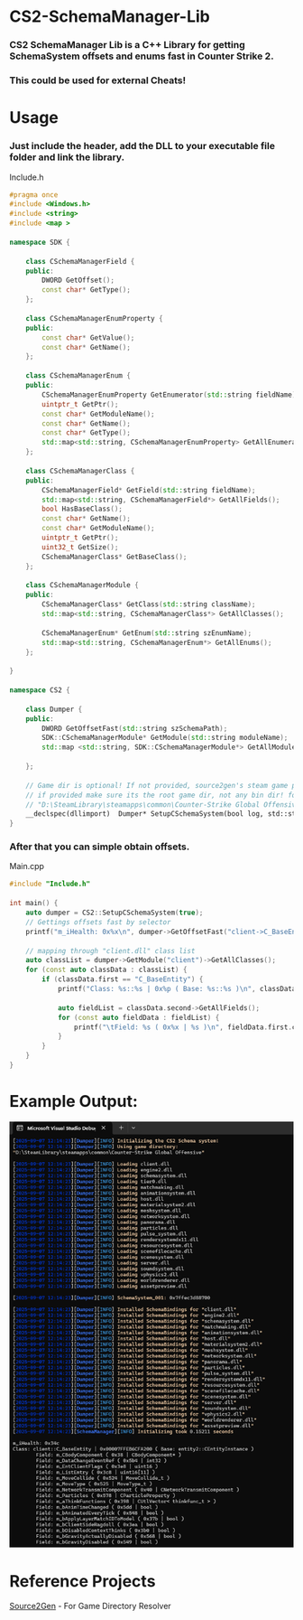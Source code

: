 # CS2-SchemaManager-Lib
### CS2 SchemaManager Lib is a C++ Library for getting SchemaSystem offsets and enums fast in Counter Strike 2.
### This could be used for external Cheats!

# Usage
### Just include the header, add the DLL to your executable file folder and link the library.


Include.h
```c++
#pragma once
#include <Windows.h>
#include <string>
#include <map >

namespace SDK {

	class CSchemaManagerField {
	public:
		DWORD GetOffset();
		const char* GetType();
	};

	class CSchemaManagerEnumProperty {
	public:
		const char* GetValue();
		const char* GetName();
	};

	class CSchemaManagerEnum {
	public:
		CSchemaManagerEnumProperty GetEnumerator(std::string fieldName);
		uintptr_t GetPtr();
		const char* GetModuleName();
		const char* GetName();
		const char* GetType();
		std::map<std::string, CSchemaManagerEnumProperty> GetAllEnumerators();
	};

	class CSchemaManagerClass {
	public:
		CSchemaManagerField* GetField(std::string fieldName);
		std::map<std::string, CSchemaManagerField*> GetAllFields();
		bool HasBaseClass();
		const char* GetName();
		const char* GetModuleName();
		uintptr_t GetPtr();
		uint32_t GetSize();
		CSchemaManagerClass* GetBaseClass();
	};

	class CSchemaManagerModule {
	public:
		CSchemaManagerClass* GetClass(std::string className);
		std::map<std::string, CSchemaManagerClass*> GetAllClasses();

		CSchemaManagerEnum* GetEnum(std::string szEnumName);
		std::map<std::string, CSchemaManagerEnum*> GetAllEnums();
	};

}

namespace CS2 {

	class Dumper {
	public:
		DWORD GetOffsetFast(std::string szSchemaPath);
		SDK::CSchemaManagerModule* GetModule(std::string moduleName);
		std::map <std::string, SDK::CSchemaManagerModule*> GetAllModules();

	};

	// Game dir is optional! If not provided, source2gen's steam game path resolver will be used!
	// if provided make sure its the root game dir, not any bin dir! for example: 
	// "D:\SteamLibrary\steamapps\common\Counter-Strike Global Offensive"
	__declspec(dllimport)  Dumper* SetupCSchemaSystem(bool log, std::string gameDir = {});
}


```

### After that you can simple obtain offsets.

Main.cpp
```c++
#include "Include.h"

int main() {
	auto dumper = CS2::SetupCSchemaSystem(true);
	// Gettings offsets fast by selector
	printf("m_iHealth: 0x%x\n", dumper->GetOffsetFast("client->C_BaseEntity->m_iHealth"));

	// mapping through "client.dll" class list
	auto classList = dumper->GetModule("client")->GetAllClasses();
	for (const auto classData : classList) {	
		if (classData.first == "C_BaseEntity") {
			printf("Class: %s::%s | 0x%p ( Base: %s::%s )\n", classData.second->GetModuleName(), classData.second->GetName(), classData.second->GetPtr(), classData.second->GetBaseClass()->GetModuleName(), classData.second->GetBaseClass()->GetName());

			auto fieldList = classData.second->GetAllFields();
			for (const auto fieldData : fieldList) {
				printf("\tField: %s ( 0x%x | %s )\n", fieldData.first.c_str(), fieldData.second->GetOffset(), fieldData.second->GetType());
			}
		}
	}
}


```

# Example Output:
![Example Output](https://raw.githubusercontent.com/xsip/CS2-Schema-Manager-Lib/refs/heads/main/Preview.png "Example Output")


# Reference Projects

[Source2Gen](https://github.com/neverlosecc/source2gen "Source2Gen") - For Game Directory Resolver
